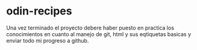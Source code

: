 # odin-recipes

Una vez terminado el proyecto debere haber puesto en practica los conocimientos en cuanto
al manejo de git, html y sus eqtiquetas basicas y enviar todo mi progreso a github.
